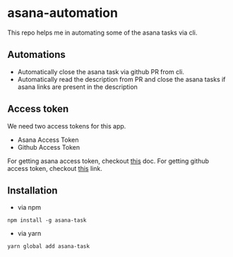 # asana-automation

This repo helps me in automating some of the asana tasks via cli.

## Automations

- Automatically close the asana task via github PR from cli.
- Automatically read the description from PR and close the asana tasks if asana links are present in the description

## Access token

We need two access tokens for this app.

- Asana Access Token
- Github Access Token

For getting asana access token, checkout [this](https://developers.asana.com/docs/authentication-quick-start) doc. For getting github access token, checkout [this](https://docs.github.com/en/github/authenticating-to-github/creating-a-personal-access-token) link.

## Installation

- via npm

```
npm install -g asana-task
```

- via yarn

```
yarn global add asana-task
```
